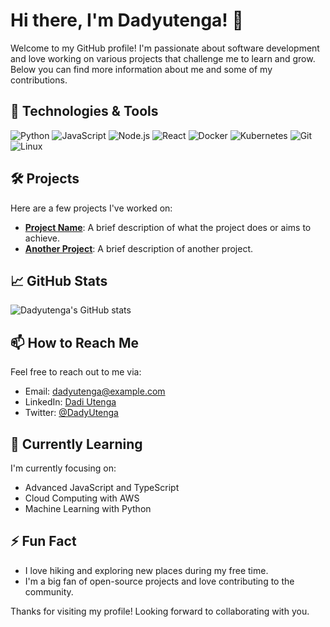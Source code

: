 # Hi there, I'm Dadyutenga! 👋

Welcome to my GitHub profile! I'm passionate about software development and love working on various projects that challenge me to learn and grow. Below you can find more information about me and some of my contributions.

## 🔧 Technologies & Tools

![Python](https://img.shields.io/badge/-Python-3776AB?style=flat&logo=python&logoColor=white)
![JavaScript](https://img.shields.io/badge/-JavaScript-F7DF1E?style=flat&logo=javascript&logoColor=black)
![Node.js](https://img.shields.io/badge/-Node.js-339933?style=flat&logo=node.js&logoColor=white)
![React](https://img.shields.io/badge/-React-61DAFB?style=flat&logo=react&logoColor=black)
![Docker](https://img.shields.io/badge/-Docker-2496ED?style=flat&logo=docker&logoColor=white)
![Kubernetes](https://img.shields.io/badge/-Kubernetes-326CE5?style=flat&logo=kubernetes&logoColor=white)
![Git](https://img.shields.io/badge/-Git-F05032?style=flat&logo=git&logoColor=white)
![Linux](https://img.shields.io/badge/-Linux-FCC624?style=flat&logo=linux&logoColor=black)

## 🛠️ Projects

Here are a few projects I've worked on:

- [**Project Name**](https://github.com/dadyutenga/project-name): A brief description of what the project does or aims to achieve.
- [**Another Project**](https://github.com/dadyutenga/another-project): A brief description of another project.

## 📈 GitHub Stats

![Dadyutenga's GitHub stats](https://github-readme-stats.vercel.app/api?username=dadyutenga&show_icons=true&theme=radical)

## 📫 How to Reach Me

Feel free to reach out to me via:

- Email: [dadyutenga@example.com](mailto:dadyutenga@example.com)
- LinkedIn: [Dadi Utenga](https://www.linkedin.com/in/dadi-utenga-375135220/)
- Twitter: [@DadyUtenga](https://x.com/DadyUtenga)

## 🌱 Currently Learning

I'm currently focusing on:

- Advanced JavaScript and TypeScript
- Cloud Computing with AWS
- Machine Learning with Python

## ⚡ Fun Fact

- I love hiking and exploring new places during my free time.
- I'm a big fan of open-source projects and love contributing to the community.

Thanks for visiting my profile! Looking forward to collaborating with you.
